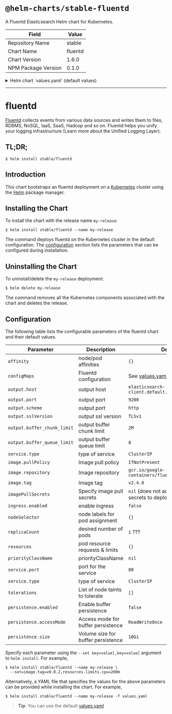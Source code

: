 # `@helm-charts/stable-fluentd`

A Fluentd Elasticsearch Helm chart for Kubernetes.

| Field               | Value   |
| ------------------- | ------- |
| Repository Name     | stable  |
| Chart Name          | fluentd |
| Chart Version       | 1.6.0   |
| NPM Package Version | 0.1.0   |

<details>

<summary>Helm chart `values.yaml` (default values)</summary>

```yaml
# Default values for fluentd.
# This is a YAML-formatted file.
# Declare variables to be passed into your templates.
image:
  repository: gcr.io/google-containers/fluentd-elasticsearch
  tag: v2.4.0
  pullPolicy: IfNotPresent
  # pullSecrets:
  #   - secret1
  #   - secret2

output:
  host: elasticsearch-client.default.svc.cluster.local
  port: 9200
  scheme: http
  sslVersion: TLSv1
  buffer_chunk_limit: 2M
  buffer_queue_limit: 8

env: {}

service:
  type: ClusterIP
  # type: nodePort:
  externalPort: 80
  ports:
    - name: 'monitor-agent'
      protocol: TCP
      containerPort: 24220

annotations: {}
#  prometheus.io/scrape: "true"
#  prometheus.io/port: "24231"

ingress:
  enabled: false
  # Used to create an Ingress and Service record.
  # hosts:
  #   - name: "http-input.local"
  #     protocol: TCP
  #     serviceName: http-input
  #     servicePort: 9880
  annotations:
    # kubernetes.io/ingress.class: nginx
    # kubernetes.io/tls-acme: "true"
  tls:
    # Secrets must be manually created in the namespace.
    # - secretName: http-input-tls
    #   hosts:
    #     - http-input.local

configMaps:
  general.conf: |
    # Prevent fluentd from handling records containing its own logs. Otherwise
    # it can lead to an infinite loop, when error in sending one message generates
    # another message which also fails to be sent and so on.
    <match fluentd.**>
      @type null
    </match>

    # Used for health checking
    <source>
      @type http
      port 9880
      bind 0.0.0.0
    </source>

    # Emits internal metrics to every minute, and also exposes them on port
    # 24220. Useful for determining if an output plugin is retryring/erroring,
    # or determining the buffer queue length.
    <source>
      @type monitor_agent
      bind 0.0.0.0
      port 24220
      tag fluentd.monitor.metrics
    </source>
  system.conf: |-
    <system>
      root_dir /tmp/fluentd-buffers/
    </system>
  forward-input.conf: |
    <source>
      @type forward
      port 24224
      bind 0.0.0.0
    </source>
  output.conf: |
    <match **>
      @id elasticsearch
      @type elasticsearch
      @log_level info
      include_tag_key true
      # Replace with the host/port to your Elasticsearch cluster.
      host "#{ENV['OUTPUT_HOST']}"
      port "#{ENV['OUTPUT_PORT']}"
      scheme "#{ENV['OUTPUT_SCHEME']}"
      ssl_version "#{ENV['OUTPUT_SSL_VERSION']}"
      logstash_format true
      <buffer>
        @type file
        path /var/log/fluentd-buffers/kubernetes.system.buffer
        flush_mode interval
        retry_type exponential_backoff
        flush_thread_count 2
        flush_interval 5s
        retry_forever
        retry_max_interval 30
        chunk_limit_size "#{ENV['OUTPUT_BUFFER_CHUNK_LIMIT']}"
        queue_limit_length "#{ENV['OUTPUT_BUFFER_QUEUE_LIMIT']}"
        overflow_action block
      </buffer>
    </match>

resources:
  {}
  # We usually recommend not to specify default resources and to leave this as a conscious
  # choice for the user. This also increases chances charts run on environments with little
  # resources, such as Minikube. If you do want to specify resources, uncomment the following
  # lines, adjust them as necessary, and remove the curly braces after 'resources:'.
  # limits:
  #  cpu: 500m
  #  memory: 200Mi
  # requests:
  #  cpu: 500m
  #  memory: 200Mi

## Persist data to a persistent volume
persistence:
  enabled: false

  ## If defined, storageClassName: <storageClass>
  ## If set to "-", storageClassName: "", which disables dynamic provisioning
  ## If undefined (the default) or set to null, no storageClassName spec is
  ##   set, choosing the default provisioner.  (gp2 on AWS, standard on
  ##   GKE, AWS & OpenStack)
  ##
  # storageClass: "-"
  # annotations: {}
  accessMode: ReadWriteOnce
  size: 10Gi

nodeSelector: {}

tolerations: []

affinity: {}
```

</details>

---

# fluentd

[Fluentd](https://www.fluentd.org/) collects events from various data sources and writes them to files, RDBMS, NoSQL, IaaS, SaaS, Hadoop and so on. Fluentd helps you unify your logging infrastructure (Learn more about the Unified Logging Layer).

## TL;DR;

```console
$ helm install stable/fluentd
```

## Introduction

This chart bootstraps an fluentd deployment on a [Kubernetes](http://kubernetes.io) cluster using the [Helm](https://helm.sh) package manager.

## Installing the Chart

To install the chart with the release name `my-release`:

```console
$ helm install stable/fluentd --name my-release
```

The command deploys fluentd on the Kubernetes cluster in the default configuration. The [configuration](#configuration) section lists the parameters that can be configured during installation.

## Uninstalling the Chart

To uninstall/delete the `my-release` deployment:

```console
$ helm delete my-release
```

The command removes all the Kubernetes components associated with the chart and deletes the release.

## Configuration

The following table lists the configurable parameters of the fluentd chart and their default values.

| Parameter                   | Description                        | Default                                                  |
| --------------------------- | ---------------------------------- | -------------------------------------------------------- |
| `affinity`                  | node/pod affinities                | `{}`                                                     |
| `configMaps`                | Fluentd configuration              | See [values.yaml](values.yaml)                           |
| `output.host`               | output host                        | `elasticsearch-client.default.svc.cluster.local`         |
| `output.port`               | output port                        | `9200`                                                   |
| `output.scheme`             | output port                        | `http`                                                   |
| `output.sslVersion`         | output ssl version                 | `TLSv1`                                                  |
| `output.buffer_chunk_limit` | output buffer chunk limit          | `2M`                                                     |
| `output.buffer_queue_limit` | output buffer queue limit          | `8`                                                      |
| `service.type`              | type of service                    | `ClusterIP`                                              |
| `image.pullPolicy`          | Image pull policy                  | `IfNotPresent`                                           |
| `image.repository`          | Image repository                   | `gcr.io/google-containers/fluentd-elasticsearch`         |
| `image.tag`                 | Image tag                          | `v2.4.0`                                                 |
| `imagePullSecrets`          | Specify image pull secrets         | `nil` (does not add image pull secrets to deployed pods) |
| `ingress.enabled`           | enable ingress                     | `false`                                                  |
| `nodeSelector`              | node labels for pod assignment     | `{}`                                                     |
| `replicaCount`              | desired number of pods             | `1` ???                                                  |
| `resources`                 | pod resource requests & limits     | `{}`                                                     |
| `priorityClassName`         | priorityClassName                  | `nil`                                                    |
| `service.port`              | port for the service               | `80`                                                     |
| `service.type`              | type of service                    | `ClusterIP`                                              |
| `tolerations`               | List of node taints to tolerate    | `[]`                                                     |
| `persistence.enabled`       | Enable buffer persistence          | `false`                                                  |
| `persistence.accessMode`    | Access mode for buffer persistence | `ReadWriteOnce`                                          |
| `persistence.size`          | Volume size for buffer persistence | `10Gi`                                                   |

Specify each parameter using the `--set key=value[,key=value]` argument to `helm install`. For example,

```console
$ helm install stable/fluentd --name my-release \
  --set=image.tag=v0.0.2,resources.limits.cpu=200m
```

Alternatively, a YAML file that specifies the values for the above parameters can be provided while installing the chart. For example,

```console
$ helm install stable/fluentd --name my-release -f values.yaml
```

> **Tip**: You can use the default [values.yaml](values.yaml)
